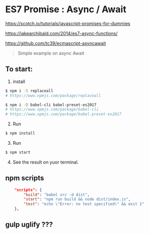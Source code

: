 # ES7 Promise : Async / Await 

https://scotch.io/tutorials/javascript-promises-for-dummies  

https://jakearchibald.com/2014/es7-async-functions/  

https://github.com/tc39/ecmascript-asyncawait  



> Simple example on async Await

## To start:  
1. install  
```sh
$ npm i -S replaceall 
# https://www.npmjs.com/package/replaceall  

$ npm i -D babel-cli babel-preset-es2017 
# https://www.npmjs.com/package/babel-cli  
# https://www.npmjs.com/package/babel-preset-es2017  
``` 

2. Run  
```sh
$ npm install
``` 

3. Run  
```sh
$ npm start
``` 

4. See the result on yuor terminal.  



## npm scripts

```json
    "scripts": {
        "build": "babel src -d dist",
        "start": "npm run build && node dist/index.js",
        "test": "echo \"Error: no test specified\" && exit 1"
    },
``` 

## gulp uglify ???

